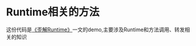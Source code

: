 # Runtime相关的方法

这份代码是[《歪解Runtime》](http://www.jianshu.com/p/295cd2b6b42e)一文的demo,主要涉及Runtime和方法调用、转发相关的知识
